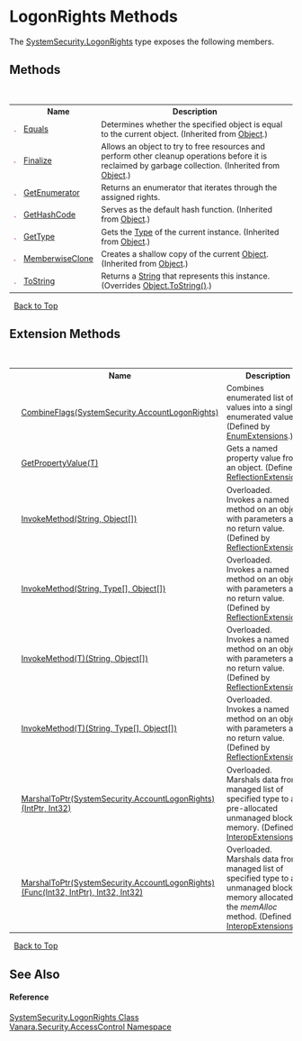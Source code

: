 # LogonRights Methods
 

The <a href="3db47a0d-4f08-7235-620f-8970ed7885de">SystemSecurity.LogonRights</a> type exposes the following members.


## Methods
&nbsp;<table><tr><th></th><th>Name</th><th>Description</th></tr><tr><td>![Public method](media/pubmethod.gif "Public method")</td><td><a href="http://msdn2.microsoft.com/en-us/library/bsc2ak47" target="_blank">Equals</a></td><td>
Determines whether the specified object is equal to the current object.
 (Inherited from <a href="http://msdn2.microsoft.com/en-us/library/e5kfa45b" target="_blank">Object</a>.)</td></tr><tr><td>![Protected method](media/protmethod.gif "Protected method")</td><td><a href="http://msdn2.microsoft.com/en-us/library/4k87zsw7" target="_blank">Finalize</a></td><td>
Allows an object to try to free resources and perform other cleanup operations before it is reclaimed by garbage collection.
 (Inherited from <a href="http://msdn2.microsoft.com/en-us/library/e5kfa45b" target="_blank">Object</a>.)</td></tr><tr><td>![Public method](media/pubmethod.gif "Public method")</td><td><a href="4160a5bf-d80d-9043-e61c-659a6b9a35b8">GetEnumerator</a></td><td>
Returns an enumerator that iterates through the assigned rights.</td></tr><tr><td>![Public method](media/pubmethod.gif "Public method")</td><td><a href="http://msdn2.microsoft.com/en-us/library/zdee4b3y" target="_blank">GetHashCode</a></td><td>
Serves as the default hash function.
 (Inherited from <a href="http://msdn2.microsoft.com/en-us/library/e5kfa45b" target="_blank">Object</a>.)</td></tr><tr><td>![Public method](media/pubmethod.gif "Public method")</td><td><a href="http://msdn2.microsoft.com/en-us/library/dfwy45w9" target="_blank">GetType</a></td><td>
Gets the <a href="http://msdn2.microsoft.com/en-us/library/42892f65" target="_blank">Type</a> of the current instance.
 (Inherited from <a href="http://msdn2.microsoft.com/en-us/library/e5kfa45b" target="_blank">Object</a>.)</td></tr><tr><td>![Protected method](media/protmethod.gif "Protected method")</td><td><a href="http://msdn2.microsoft.com/en-us/library/57ctke0a" target="_blank">MemberwiseClone</a></td><td>
Creates a shallow copy of the current <a href="http://msdn2.microsoft.com/en-us/library/e5kfa45b" target="_blank">Object</a>.
 (Inherited from <a href="http://msdn2.microsoft.com/en-us/library/e5kfa45b" target="_blank">Object</a>.)</td></tr><tr><td>![Public method](media/pubmethod.gif "Public method")</td><td><a href="86b4c618-f8d6-8b3c-8725-174fa8c0c65b">ToString</a></td><td>
Returns a <a href="http://msdn2.microsoft.com/en-us/library/s1wwdcbf" target="_blank">String</a> that represents this instance.
 (Overrides <a href="http://msdn2.microsoft.com/en-us/library/7bxwbwt2" target="_blank">Object.ToString()</a>.)</td></tr></table>&nbsp;
<a href="#logonrights-methods">Back to Top</a>

## Extension Methods
&nbsp;<table><tr><th></th><th>Name</th><th>Description</th></tr><tr><td>![Public Extension Method](media/pubextension.gif "Public Extension Method")</td><td><a href="01fde065-bfd7-4c9e-2592-e183930ffb36">CombineFlags(SystemSecurity.AccountLogonRights)</a></td><td>
Combines enumerated list of values into a single enumerated value.
 (Defined by <a href="42c3c3f8-1676-a911-01bf-74e8ddc5f4bc">EnumExtensions</a>.)</td></tr><tr><td>![Public Extension Method](media/pubextension.gif "Public Extension Method")</td><td><a href="609b1449-9696-245e-03a2-e22beb84efe1">GetPropertyValue(T)</a></td><td>
Gets a named property value from an object.
 (Defined by <a href="00588eb4-ca31-ef7e-81da-3ce105aa9b63">ReflectionExtensions</a>.)</td></tr><tr><td>![Public Extension Method](media/pubextension.gif "Public Extension Method")</td><td><a href="cc997716-244b-d4f1-e26d-139cc82ce6b0">InvokeMethod(String, Object[])</a></td><td>Overloaded.  
Invokes a named method on an object with parameters and no return value.
 (Defined by <a href="00588eb4-ca31-ef7e-81da-3ce105aa9b63">ReflectionExtensions</a>.)</td></tr><tr><td>![Public Extension Method](media/pubextension.gif "Public Extension Method")</td><td><a href="35c20259-aa16-9a35-254f-8bf630272463">InvokeMethod(String, Type[], Object[])</a></td><td>Overloaded.  
Invokes a named method on an object with parameters and no return value.
 (Defined by <a href="00588eb4-ca31-ef7e-81da-3ce105aa9b63">ReflectionExtensions</a>.)</td></tr><tr><td>![Public Extension Method](media/pubextension.gif "Public Extension Method")</td><td><a href="39c67efc-5f5d-9e71-64bc-8e89b4589f75">InvokeMethod(T)(String, Object[])</a></td><td>Overloaded.  
Invokes a named method on an object with parameters and no return value.
 (Defined by <a href="00588eb4-ca31-ef7e-81da-3ce105aa9b63">ReflectionExtensions</a>.)</td></tr><tr><td>![Public Extension Method](media/pubextension.gif "Public Extension Method")</td><td><a href="4a4da18e-d1a2-3a1f-28b0-10fb9f9646e6">InvokeMethod(T)(String, Type[], Object[])</a></td><td>Overloaded.  
Invokes a named method on an object with parameters and no return value.
 (Defined by <a href="00588eb4-ca31-ef7e-81da-3ce105aa9b63">ReflectionExtensions</a>.)</td></tr><tr><td>![Public Extension Method](media/pubextension.gif "Public Extension Method")</td><td><a href="91773882-df39-534a-45b9-9f23de5d67cb">MarshalToPtr(SystemSecurity.AccountLogonRights)(IntPtr, Int32)</a></td><td>Overloaded.  
Marshals data from a managed list of specified type to a pre-allocated unmanaged block of memory.
 (Defined by <a href="fa16fdf1-0da9-374d-b48d-5517895097b7">InteropExtensions</a>.)</td></tr><tr><td>![Public Extension Method](media/pubextension.gif "Public Extension Method")</td><td><a href="ba5b8316-a660-0c20-8924-5ffc8cd68dc3">MarshalToPtr(SystemSecurity.AccountLogonRights)(Func(Int32, IntPtr), Int32, Int32)</a></td><td>Overloaded.  
Marshals data from a managed list of specified type to an unmanaged block of memory allocated by the *memAlloc* method.
 (Defined by <a href="fa16fdf1-0da9-374d-b48d-5517895097b7">InteropExtensions</a>.)</td></tr></table>&nbsp;
<a href="#logonrights-methods">Back to Top</a>

## See Also


#### Reference
<a href="3db47a0d-4f08-7235-620f-8970ed7885de">SystemSecurity.LogonRights Class</a><br /><a href="62a937f8-234b-6e15-2f22-272a8ae206a7">Vanara.Security.AccessControl Namespace</a><br />